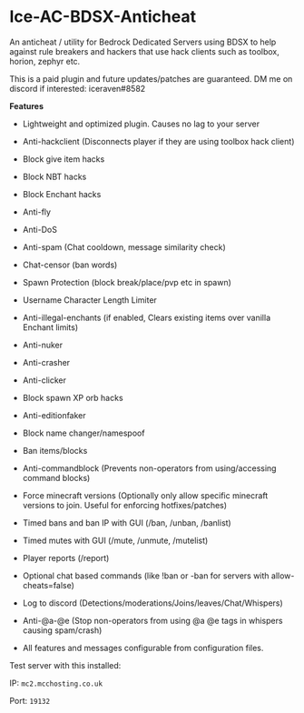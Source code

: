 # Ice-AC-BDSX-Anticheat
An anticheat / utility for Bedrock Dedicated Servers using BDSX to help against rule breakers and hackers that use hack clients such as toolbox, horion, zephyr etc. 

This is a paid plugin and future updates/patches are guaranteed. DM me on discord if interested: iceraven#8582

**Features**
- Lightweight and optimized plugin. Causes no lag to your server

- Anti-hackclient (Disconnects player if they are using toolbox hack client)

- Block give item hacks

- Block NBT hacks

- Block Enchant hacks

- Anti-fly

- Anti-DoS 

- Anti-spam (Chat cooldown, message similarity check)

- Chat-censor (ban words)

- Spawn Protection (block break/place/pvp etc in spawn)

- Username Character Length Limiter 

- Anti-illegal-enchants (if enabled, Clears existing items over vanilla Enchant limits)

- Anti-nuker

- Anti-crasher

- Anti-clicker

- Block spawn XP orb hacks

- Anti-editionfaker

- Block name changer/namespoof

- Ban items/blocks

- Anti-commandblock (Prevents non-operators from using/accessing command blocks)

- Force minecraft versions (Optionally only allow specific minecraft versions to join. Useful for enforcing hotfixes/patches)

- Timed bans and ban IP with GUI (/ban, /unban, /banlist)

- Timed mutes with GUI (/mute, /unmute, /mutelist)

- Player reports (/report)

- Optional chat based commands (like !ban or -ban for servers with allow-cheats=false)

- Log to discord (Detections/moderations/Joins/leaves/Chat/Whispers)

- Anti-@a-@e (Stop non-operators from using @a @e tags in whispers causing spam/crash)

- All features and messages configurable from configuration files. 

Test server with this installed:

IP: `mc2.mcchosting.co.uk`

Port: `19132`
